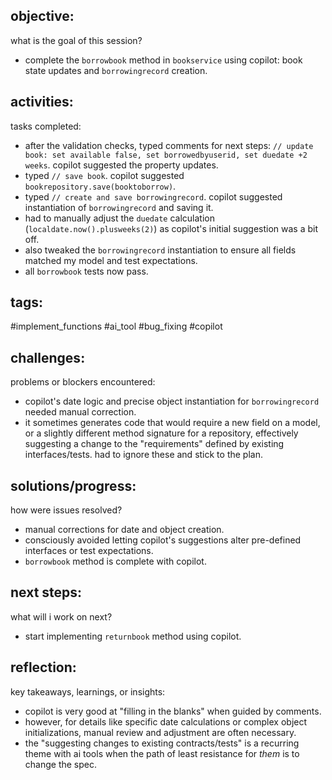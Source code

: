 ## objective:
what is the goal of this session?
- complete the `borrowbook` method in `bookservice` using copilot: book state updates and `borrowingrecord` creation.

## activities:
tasks completed:
- after the validation checks, typed comments for next steps: `// update book: set available false, set borrowedbyuserid, set duedate +2 weeks`. copilot suggested the property updates.
- typed `// save book`. copilot suggested `bookrepository.save(booktoborrow)`.
- typed `// create and save borrowingrecord`. copilot suggested instantiation of `borrowingrecord` and saving it.
- had to manually adjust the `duedate` calculation (`localdate.now().plusweeks(2)`) as copilot's initial suggestion was a bit off.
- also tweaked the `borrowingrecord` instantiation to ensure all fields matched my model and test expectations.
- all `borrowbook` tests now pass.

## tags:
 #implement_functions #ai_tool #bug_fixing #copilot

## challenges:
problems or blockers encountered: 
- copilot's date logic and precise object instantiation for `borrowingrecord` needed manual correction.
- it sometimes generates code that would require a new field on a model, or a slightly different method signature for a repository, effectively suggesting a change to the "requirements" defined by existing interfaces/tests. had to ignore these and stick to the plan.

## solutions/progress:
how were issues resolved?
- manual corrections for date and object creation.
- consciously avoided letting copilot's suggestions alter pre-defined interfaces or test expectations.
- `borrowbook` method is complete with copilot.

## next steps:
what will i work on next?
- start implementing `returnbook` method using copilot.

## reflection:
key takeaways, learnings, or insights:
- copilot is very good at "filling in the blanks" when guided by comments.
- however, for details like specific date calculations or complex object initializations, manual review and adjustment are often necessary.
- the "suggesting changes to existing contracts/tests" is a recurring theme with ai tools when the path of least resistance for *them* is to change the spec.
